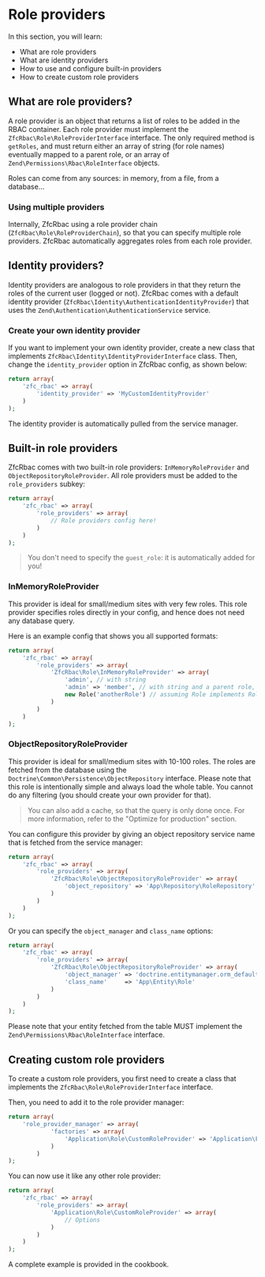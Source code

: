 # Role providers

In this section, you will learn:

* What are role providers
* What are identity providers
* How to use and configure built-in providers
* How to create custom role providers

## What are role providers?

A role provider is an object that returns a list of roles to be added in the RBAC container. Each role provider must
implement the `ZfcRbac\Role\RoleProviderInterface` interface. The only required method is `getRoles`, and must return
either an array of string (for role names) eventually mapped to a parent role, or an array of
`Zend\Permissions\Rbac\RoleInterface` objects.

Roles can come from any sources: in memory, from a file, from a database...

### Using multiple providers

Internally, ZfcRbac using a role provider chain (`ZfcRbac\Role\RoleProviderChain`), so that you can specify multiple
role providers. ZfcRbac automatically aggregates roles from each role provider.

## Identity providers?

Identity providers are analogous to role providers in that they return the roles of the current user (logged or not).
ZfcRbac comes with a default identity provider (`ZfcRbac\Identity\AuthenticationIdentityProvider`) that uses the
`Zend\Authentication\AuthenticationService` service.

### Create your own identity provider

If you want to implement your own identity provider, create a new class that implements
`ZfcRbac\Identity\IdentityProviderInterface` class. Then, change the `identity_provider` option in ZfcRbac config,
as shown below:

```php
return array(
    'zfc_rbac' => array(
        'identity_provider' => 'MyCustomIdentityProvider'
    )
);
```

The identity provider is automatically pulled from the service manager.

## Built-in role providers

ZfcRbac comes with two built-in role providers: `InMemoryRoleProvider` and `ObjectRepositoryRoleProvider`. All role
providers must be added to the `role_providers` subkey:

```php
return array(
    'zfc_rbac' => array(
        'role_providers' => array(
            // Role providers config here!
        )
    )
);
```

> You don't need to specify the `guest_role`: it is automatically added for you!

### InMemoryRoleProvider

This provider is ideal for small/medium sites with very few roles. This role provider specifies roles directly in
your config, and hence does not need any database query.

Here is an example config that shows you all supported formats:

```php
return array(
    'zfc_rbac' => array(
        'role_providers' => array(
            'ZfcRbac\Role\InMemoryRoleProvider' => array(
                'admin', // with string
                'admin' => 'member', // with string and a parent role,
                new Role('anotherRole') // assuming Role implements RoleInterface
            )
        )
    )
);
```

### ObjectRepositoryRoleProvider

This provider is ideal for small/medium sites with 10-100 roles. The roles are fetched from the database using
the `Doctrine\Common\Persistence\ObjectRepository` interface. Please note that this role is intentionally simple and always load
the whole table. You cannot do any filtering (you should create your own provider for that).

> You can also add a cache, so that the query is only done once. For more information, refer to the "Optimize for production" section.

You can configure this provider by giving an object repository service name that is fetched from the service manager:

```php
return array(
    'zfc_rbac' => array(
        'role_providers' => array(
            'ZfcRbac\Role\ObjectRepositoryRoleProvider' => array(
                'object_repository' => 'App\Repository\RoleRepository'
            )
        )
    )
);
```

Or you can specify the `object_manager` and `class_name` options:

```php
return array(
    'zfc_rbac' => array(
        'role_providers' => array(
            'ZfcRbac\Role\ObjectRepositoryRoleProvider' => array(
                'object_manager' => 'doctrine.entitymanager.orm_default',
                'class_name'     => 'App\Entity\Role'
            )
        )
    )
);
```

Please note that your entity fetched from the table MUST implement the `Zend\Permissions\Rbac\RoleInterface` interface.


## Creating custom role providers

To create a custom role providers, you first need to create a class that implements the `ZfcRbac\Role\RoleProviderInterface`
interface.

Then, you need to add it to the role provider manager:

```php
return array(
    'role_provider_manager' => array(
            'factories' => array(
                'Application\Role\CustomRoleProvider' => 'Application\Factory\CustomRoleProviderFactory'
            )
        )
);
```

You can now use it like any other role provider:

```php
return array(
    'zfc_rbac' => array(
        'role_providers' => array(
            'Application\Role\CustomRoleProvider' => array(
                // Options
            )
        )
    )
);
```

A complete example is provided in the cookbook.
